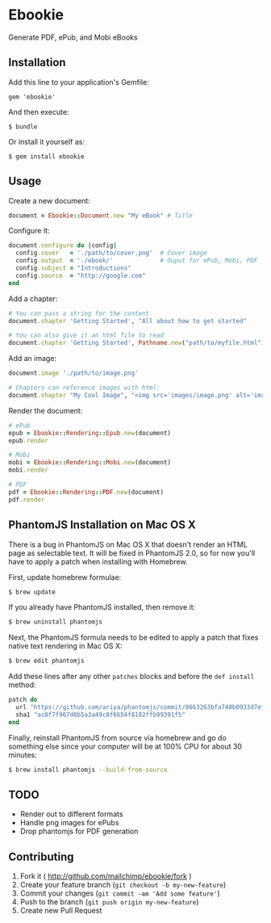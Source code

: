 # Ebookie

Generate PDF, ePub, and Mobi eBooks

## Installation

Add this line to your application's Gemfile:

    gem 'ebookie'

And then execute:

    $ bundle

Or install it yourself as:

    $ gem install ebookie

## Usage

Create a new document:

```ruby
document = Ebookie::Document.new "My eBook" # Title
```

Configure it:

```ruby
document.configure do |config|
  config.cover   = './path/to/cover.png'  # Cover image
  config.output  = './ebook/'             # Ouput for ePub, Mobi, PDF
  config.subject = "Introductions"
  config.source  = "http://google.com"
end
```

Add a chapter:

```ruby
# You can pass a string for the content
document.chapter 'Getting Started', "All about how to get started"

# You can also give it an html file to read
document.chapter 'Getting Started', Pathname.new("path/to/myfile.html")
```

Add an image:

```ruby
document.image './path/to/image.png'

# Chapters can reference images with html:
document.chapter "My Cool Image", "<img src='images/image.png' alt='image' />"
```

Render the document:

```ruby
# ePub
epub = Ebookie::Rendering::Epub.new(document)
epub.render

# Mobi
mobi = Ebookie::Rendering::Mobi.new(document)
mobi.render

# PDF
pdf = Ebookie::Rendering::PDF.new(document)
pdf.render
```

## PhantomJS Installation on Mac OS X

There is a bug in PhantomJS on Mac OS X that doesn't render an HTML page as selectable text. It will be fixed in PhantomJS 2.0, so for now you'll have to apply a patch when installing with Homebrew.

First, update homebrew formulae:

```bash
$ brew update
```

If you already have PhantomJS installed, then remove it:

```bash
$ brew uninstall phantomjs
```

Next, the PhantomJS formula needs to be edited to apply a patch that fixes native text rendering in Mac OS X:

```bash
$ brew edit phantomjs
```

Add these lines after any other `patches` blocks and before the `def install` method:

```ruby
patch do
  url "https://github.com/ariya/phantomjs/commit/0663263bfa748b0933d7eff4b5e49d9ed97bcc84.diff"
  sha1 "ac0f7f967d8b5a3a49c8f6654f8182ffb99391f5"
end
```

Finally, reinstall PhantomJS from source via homebrew and go do something else since your computer will be at 100% CPU for about 30 minutes:

```bash
$ brew install phantomjs --build-from-source
```

## TODO

- Render out to different formats
- Handle png images for ePubs
- Drop phantomjs for PDF generation

## Contributing

1. Fork it ( http://github.com/mailchimp/ebookie/fork )
2. Create your feature branch (`git checkout -b my-new-feature`)
3. Commit your changes (`git commit -am 'Add some feature'`)
4. Push to the branch (`git push origin my-new-feature`)
5. Create new Pull Request
